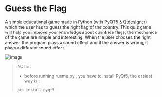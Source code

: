 # Guess the Flag
A simple educational game made in Python (with PyQT5 & Qtdesigner) which the user has to guess the right flag of the country.
This quiz game will help you improve your knowledge about countries flags, the mechanics of the game are simple and interesting.
When the user chooses the right answer, the program plays a sound effect and if the answer is wrong, it plays a different sound effect.

![image](https://user-images.githubusercontent.com/85114537/187549278-cbaf39b6-da9f-4e98-9dbd-0b4f13d53451.png)

>NOTE :
> - before running runme.py , you have to install PyQt5, the easiest way is :
>```
> pip install pyqt5
> ```

